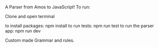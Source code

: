 A Parser from Amos to JavaScript!
To run:

Clone and open terminal

to install packages: npm install
to run tests: npm run test
to run the parser app: npm run dev

Custom made Grammar and rules.

